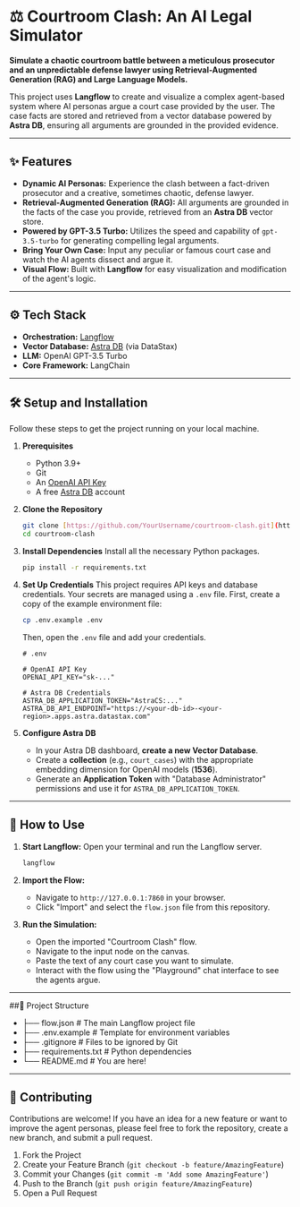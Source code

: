 # ⚖️ Courtroom Clash: An AI Legal Simulator

**Simulate a chaotic courtroom battle between a meticulous prosecutor and an unpredictable defense lawyer using Retrieval-Augmented Generation (RAG) and Large Language Models.**

This project uses **Langflow** to create and visualize a complex agent-based system where AI personas argue a court case provided by the user. The case facts are stored and retrieved from a vector database powered by **Astra DB**, ensuring all arguments are grounded in the provided evidence.

---
## ✨ Features

* **Dynamic AI Personas:** Experience the clash between a fact-driven prosecutor and a creative, sometimes chaotic, defense lawyer.
* **Retrieval-Augmented Generation (RAG):** All arguments are grounded in the facts of the case you provide, retrieved from an **Astra DB** vector store.
* **Powered by GPT-3.5 Turbo:** Utilizes the speed and capability of `gpt-3.5-turbo` for generating compelling legal arguments.
* **Bring Your Own Case:** Input any peculiar or famous court case and watch the AI agents dissect and argue it.
* **Visual Flow:** Built with **Langflow** for easy visualization and modification of the agent's logic.

---
## ⚙️ Tech Stack

* **Orchestration:** [Langflow](https://langflow.org/)
* **Vector Database:** [Astra DB](https://www.datastax.com/products/astra-db) (via DataStax)
* **LLM:** OpenAI GPT-3.5 Turbo
* **Core Framework:** LangChain

---
## 🛠️ Setup and Installation

Follow these steps to get the project running on your local machine.

1.  **Prerequisites**
    * Python 3.9+
    * Git
    * An [OpenAI API Key](https://platform.openai.com/api-keys)
    * A free [Astra DB](https://astra.datastax.com/) account

2.  **Clone the Repository**
    ```bash
    git clone [https://github.com/YourUsername/courtroom-clash.git](https://github.com/YourUsername/courtroom-clash.git)
    cd courtroom-clash
    ```

3.  **Install Dependencies**
    Install all the necessary Python packages.
    ```bash
    pip install -r requirements.txt
    ```

4.  **Set Up Credentials**
    This project requires API keys and database credentials. Your secrets are managed using a `.env` file. First, create a copy of the example environment file:
    ```bash
    cp .env.example .env
    ```
    Then, open the `.env` file and add your credentials.
    ```env
    # .env

    # OpenAI API Key
    OPENAI_API_KEY="sk-..."

    # Astra DB Credentials
    ASTRA_DB_APPLICATION_TOKEN="AstraCS:..."
    ASTRA_DB_API_ENDPOINT="https://<your-db-id>-<your-region>.apps.astra.datastax.com"
    ```

5.  **Configure Astra DB**
    * In your Astra DB dashboard, **create a new Vector Database**.
    * Create a **collection** (e.g., `court_cases`) with the appropriate embedding dimension for OpenAI models (**1536**).
    * Generate an **Application Token** with "Database Administrator" permissions and use it for `ASTRA_DB_APPLICATION_TOKEN`.

---
## 🚀 How to Use

1.  **Start Langflow:**
    Open your terminal and run the Langflow server.
    ```bash
    langflow
    ```

2.  **Import the Flow:**
    * Navigate to `http://127.0.0.1:7860` in your browser.
    * Click "Import" and select the `flow.json` file from this repository.

3.  **Run the Simulation:**
    * Open the imported "Courtroom Clash" flow.
    * Navigate to the input node on the canvas.
    * Paste the text of any court case you want to simulate.
    * Interact with the flow using the "Playground" chat interface to see the agents argue.

---
##📖 Project Structure

  * ├── flow.json               # The main Langflow project file
  * ├── .env.example            # Template for environment variables
  * ├── .gitignore              # Files to be ignored by Git
  * ├── requirements.txt        # Python dependencies
  * └── README.md               # You are here!
  
---
## 🤝 Contributing

Contributions are welcome! If you have an idea for a new feature or want to improve the agent personas, please feel free to fork the repository, create a new branch, and submit a pull request.

1.  Fork the Project
2.  Create your Feature Branch (`git checkout -b feature/AmazingFeature`)
3.  Commit your Changes (`git commit -m 'Add some AmazingFeature'`)
4.  Push to the Branch (`git push origin feature/AmazingFeature`)
5.  Open a Pull Request
